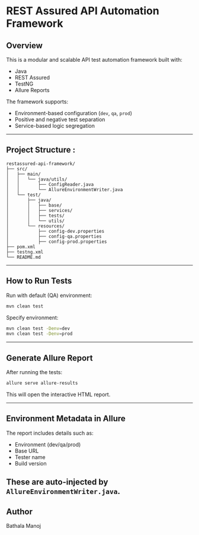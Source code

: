 # REST Assured API Automation Framework

## Overview
This is a modular and scalable API test automation framework built with:
- Java
- REST Assured
- TestNG
- Allure Reports

The framework supports:
- Environment-based configuration (`dev`, `qa`, `prod`)
- Positive and negative test separation
- Service-based logic segregation
---

## Project Structure :
```
restassured-api-framework/
├── src/
│   ├── main/
│   │   └── java/utils/
│   │       ├── ConfigReader.java
│   │       └── AllureEnvironmentWriter.java
│   └── test/
│       ├── java/
│       │   ├── base/
│       │   ├── services/
│       │   ├── tests/
│       │   └── utils/
│       └── resources/
│           ├── config-dev.properties
│           ├── config-qa.properties
│           ├── config-prod.properties
├── pom.xml
├── testng.xml
└── README.md
```
---
## How to Run Tests

Run with default (QA) environment:
```bash
mvn clean test
```

Specify environment:
```bash
mvn clean test -Denv=dev
mvn clean test -Denv=prod
```
---
## Generate Allure Report
After running the tests:
```bash
allure serve allure-results
```

This will open the interactive HTML report.

---

## Environment Metadata in Allure

The report includes details such as:
- Environment (dev/qa/prod)
- Base URL
- Tester name
- Build version

These are auto-injected by `AllureEnvironmentWriter.java`.
---

## Author
Bathala Manoj
